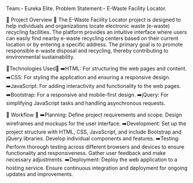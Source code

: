 Team:- Eureka Elite.
Problem Statement:- E-Waste Facility Locator.

🎯 Project Overview 🎯
The E-Waste Facility Locator project is designed to help individuals and organizations locate electronic waste (e-waste) recycling facilities. The platform provides an intuitive interface where users can easily find nearby e-waste recycling centers based on their current location or by entering a specific address. The primary goal is to promote responsible e-waste disposal and recycling, thereby contributing to environmental sustainability.

🎯Technologies Used🎯
➡️HTML: For structuring the web pages and content.
➡️CSS: For styling the application and ensuring a responsive design.
➡️JavaScript: For adding interactivity and functionality to the web pages.
➡️Bootstrap: For a responsive and mobile-first design.
➡️jQuery: For simplifying JavaScript tasks and handling asynchronous requests.

🎯 Workflow 🎯
➡️Planning:
 Define project requirements and scope.
 Design wireframes and mockups for the user interface.
➡️Development:
 Set up the project structure with HTML, CSS, JavaScript, and include Bootstrap and jQuery libraries.
 Develop individual components and features.
➡️Testing:
 Perform thorough testing across different browsers and devices to ensure functionality and 
 responsiveness.
 Gather user feedback and make necessary adjustments.
➡️Deployment:
 Deploy the web application to a hosting service.
 Ensure continuous integration and deployment for ongoing updates and improvements.
